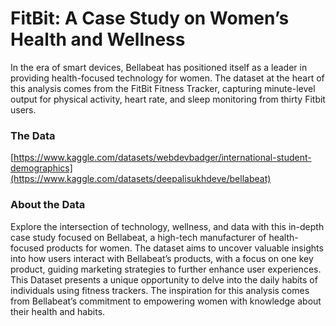 # FitBit: A Case Study on Women’s Health and Wellness

In the era of smart devices, Bellabeat has positioned itself as a leader in providing health-focused technology for women. The dataset at the heart of this analysis comes from the FitBit Fitness Tracker, capturing minute-level output for physical activity, heart rate, and sleep monitoring from thirty Fitbit users.

### The Data

[https://www.kaggle.com/datasets/webdevbadger/international-student-demographics](https://www.kaggle.com/datasets/deepalisukhdeve/bellabeat)

### About the Data

Explore the intersection of technology, wellness, and data with this in-depth case study focused on Bellabeat, a high-tech manufacturer of health-focused products for women. The dataset aims to uncover valuable insights into how users interact with Bellabeat’s products, with a focus on one key product, guiding marketing strategies to further enhance user experiences. This Dataset presents a unique opportunity to delve into the daily habits of individuals using fitness trackers. The inspiration for this analysis comes from Bellabeat’s commitment to empowering women with knowledge about their health and habits.
